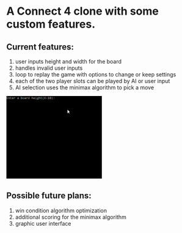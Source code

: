 # A Connect 4 clone with some custom features.


## **Current features**:

1. user inputs height and width for the board
2. handles invalid user inputs
3. loop to replay the game with options to change or keep settings
4. each of the two player slots can be played by AI or user input
5. AI selection uses the minimax algorithm to pick a move

<img src="6by6AIvsAI.gif" width=250><br> 

## **Possible future plans**:

1. win condition algorithm optimization
2. additional scoring for the minimax algorithm
3. graphic user interface

